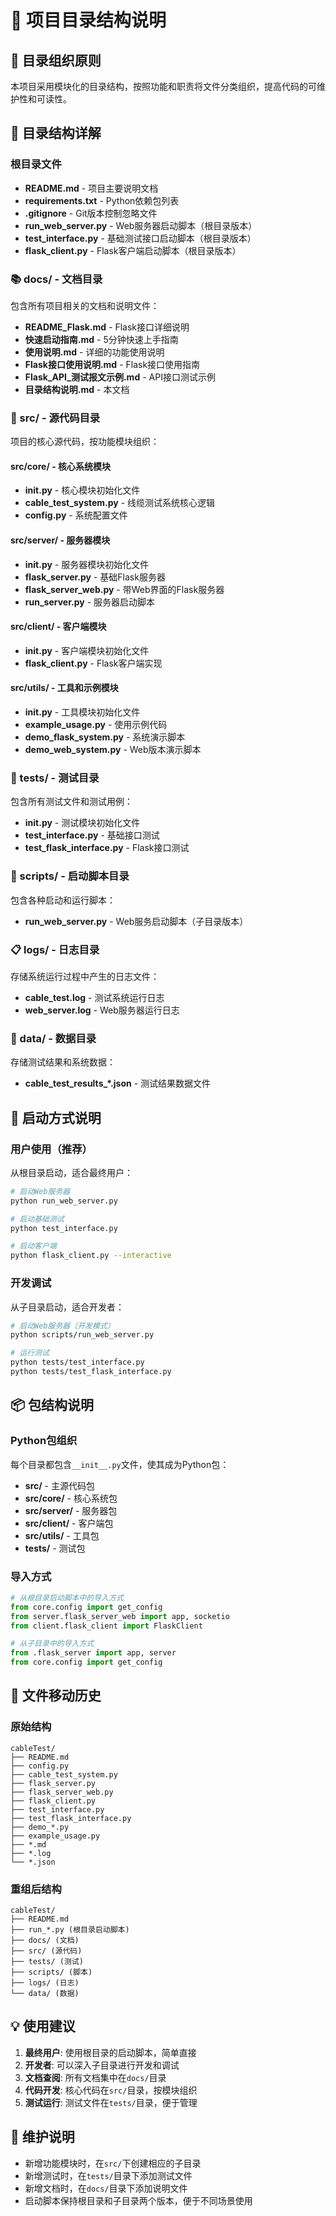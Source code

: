 # 📁 项目目录结构说明

## 🎯 目录组织原则

本项目采用模块化的目录结构，按照功能和职责将文件分类组织，提高代码的可维护性和可读性。

## 📂 目录结构详解

### 根目录文件
- **README.md** - 项目主要说明文档
- **requirements.txt** - Python依赖包列表
- **.gitignore** - Git版本控制忽略文件
- **run_web_server.py** - Web服务器启动脚本（根目录版本）
- **test_interface.py** - 基础测试接口启动脚本（根目录版本）
- **flask_client.py** - Flask客户端启动脚本（根目录版本）

### 📚 docs/ - 文档目录
包含所有项目相关的文档和说明文件：
- **README_Flask.md** - Flask接口详细说明
- **快速启动指南.md** - 5分钟快速上手指南
- **使用说明.md** - 详细的功能使用说明
- **Flask接口使用说明.md** - Flask接口使用指南
- **Flask_API_测试报文示例.md** - API接口测试示例
- **目录结构说明.md** - 本文档

### 🔧 src/ - 源代码目录
项目的核心源代码，按功能模块组织：

#### src/core/ - 核心系统模块
- **__init__.py** - 核心模块初始化文件
- **cable_test_system.py** - 线缆测试系统核心逻辑
- **config.py** - 系统配置文件

#### src/server/ - 服务器模块
- **__init__.py** - 服务器模块初始化文件
- **flask_server.py** - 基础Flask服务器
- **flask_server_web.py** - 带Web界面的Flask服务器
- **run_server.py** - 服务器启动脚本

#### src/client/ - 客户端模块
- **__init__.py** - 客户端模块初始化文件
- **flask_client.py** - Flask客户端实现

#### src/utils/ - 工具和示例模块
- **__init__.py** - 工具模块初始化文件
- **example_usage.py** - 使用示例代码
- **demo_flask_system.py** - 系统演示脚本
- **demo_web_system.py** - Web版本演示脚本

### 🧪 tests/ - 测试目录
包含所有测试文件和测试用例：
- **__init__.py** - 测试模块初始化文件
- **test_interface.py** - 基础接口测试
- **test_flask_interface.py** - Flask接口测试

### 📜 scripts/ - 启动脚本目录
包含各种启动和运行脚本：
- **run_web_server.py** - Web服务启动脚本（子目录版本）

### 📋 logs/ - 日志目录
存储系统运行过程中产生的日志文件：
- **cable_test.log** - 测试系统运行日志
- **web_server.log** - Web服务器运行日志

### 💾 data/ - 数据目录
存储测试结果和系统数据：
- **cable_test_results_*.json** - 测试结果数据文件

## 🚀 启动方式说明

### 用户使用（推荐）
从根目录启动，适合最终用户：
```bash
# 启动Web服务器
python run_web_server.py

# 启动基础测试
python test_interface.py

# 启动客户端
python flask_client.py --interactive
```

### 开发调试
从子目录启动，适合开发者：
```bash
# 启动Web服务器（开发模式）
python scripts/run_web_server.py

# 运行测试
python tests/test_interface.py
python tests/test_flask_interface.py
```

## 📦 包结构说明

### Python包组织
每个目录都包含`__init__.py`文件，使其成为Python包：
- **src/** - 主源代码包
- **src/core/** - 核心系统包
- **src/server/** - 服务器包
- **src/client/** - 客户端包
- **src/utils/** - 工具包
- **tests/** - 测试包

### 导入方式
```python
# 从根目录启动脚本中的导入方式
from core.config import get_config
from server.flask_server_web import app, socketio
from client.flask_client import FlaskClient

# 从子目录中的导入方式
from .flask_server import app, server
from core.config import get_config
```

## 🔄 文件移动历史

### 原始结构
```
cableTest/
├── README.md
├── config.py
├── cable_test_system.py
├── flask_server.py
├── flask_server_web.py
├── flask_client.py
├── test_interface.py
├── test_flask_interface.py
├── demo_*.py
├── example_usage.py
├── *.md
├── *.log
└── *.json
```

### 重组后结构
```
cableTest/
├── README.md
├── run_*.py (根目录启动脚本)
├── docs/ (文档)
├── src/ (源代码)
├── tests/ (测试)
├── scripts/ (脚本)
├── logs/ (日志)
└── data/ (数据)
```

## 💡 使用建议

1. **最终用户**: 使用根目录的启动脚本，简单直接
2. **开发者**: 可以深入子目录进行开发和调试
3. **文档查阅**: 所有文档集中在`docs/`目录
4. **代码开发**: 核心代码在`src/`目录，按模块组织
5. **测试运行**: 测试文件在`tests/`目录，便于管理

## 🔧 维护说明

- 新增功能模块时，在`src/`下创建相应的子目录
- 新增测试时，在`tests/`目录下添加测试文件
- 新增文档时，在`docs/`目录下添加说明文件
- 启动脚本保持根目录和子目录两个版本，便于不同场景使用
